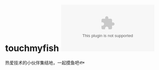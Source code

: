 # touchmyfish [![travis](https://travis-ci.org/touchmyfish/touchmyfish.com?branch=master)](https://travis-ci.org/touchmyfish/touchmyfish.com)
热爱技术的小伙伴集结地，一起摸鱼吧🐟
